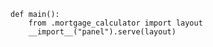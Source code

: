     def main():
        from .mortgage_calculator import layout
        __import__("panel").serve(layout)